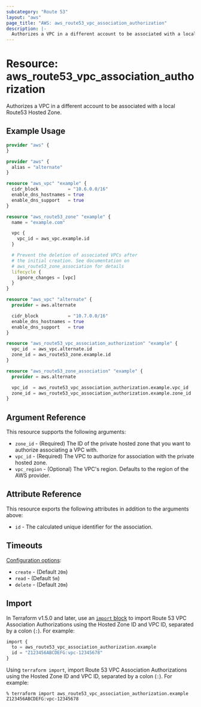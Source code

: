 ```yaml
---
subcategory: "Route 53"
layout: "aws"
page_title: "AWS: aws_route53_vpc_association_authorization"
description: |-
  Authorizes a VPC in a different account to be associated with a local Route53 Hosted Zone
---
```


# Resource: aws_route53_vpc_association_authorization

Authorizes a VPC in a different account to be associated with a local Route53 Hosted Zone.

## Example Usage

```terraform
provider "aws" {
}

provider "aws" {
  alias = "alternate"
}

resource "aws_vpc" "example" {
  cidr_block           = "10.6.0.0/16"
  enable_dns_hostnames = true
  enable_dns_support   = true
}

resource "aws_route53_zone" "example" {
  name = "example.com"

  vpc {
    vpc_id = aws_vpc.example.id
  }

  # Prevent the deletion of associated VPCs after
  # the initial creation. See documentation on
  # aws_route53_zone_association for details
  lifecycle {
    ignore_changes = [vpc]
  }
}

resource "aws_vpc" "alternate" {
  provider = aws.alternate

  cidr_block           = "10.7.0.0/16"
  enable_dns_hostnames = true
  enable_dns_support   = true
}

resource "aws_route53_vpc_association_authorization" "example" {
  vpc_id  = aws_vpc.alternate.id
  zone_id = aws_route53_zone.example.id
}

resource "aws_route53_zone_association" "example" {
  provider = aws.alternate

  vpc_id  = aws_route53_vpc_association_authorization.example.vpc_id
  zone_id = aws_route53_vpc_association_authorization.example.zone_id
}
```

## Argument Reference

This resource supports the following arguments:

* `zone_id` - (Required) The ID of the private hosted zone that you want to authorize associating a VPC with.
* `vpc_id` - (Required) The VPC to authorize for association with the private hosted zone.
* `vpc_region` - (Optional) The VPC's region. Defaults to the region of the AWS provider.

## Attribute Reference

This resource exports the following attributes in addition to the arguments above:

* `id` - The calculated unique identifier for the association.

## Timeouts

[Configuration options](https://developer.hashicorp.com/terraform/language/resources/syntax#operation-timeouts):

* `create` - (Default `20m`)
* `read` - (Default `5m`)
* `delete` - (Default `20m`)

## Import

In Terraform v1.5.0 and later, use an [`import` block](https://developer.hashicorp.com/terraform/language/import) to import Route 53 VPC Association Authorizations using the Hosted Zone ID and VPC ID, separated by a colon (`:`). For example:

```terraform
import {
  to = aws_route53_vpc_association_authorization.example
  id = "Z123456ABCDEFG:vpc-12345678"
}
```

Using `terraform import`, import Route 53 VPC Association Authorizations using the Hosted Zone ID and VPC ID, separated by a colon (`:`). For example:

```console
% terraform import aws_route53_vpc_association_authorization.example Z123456ABCDEFG:vpc-12345678
```
